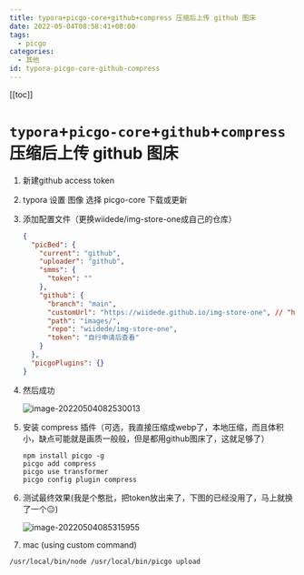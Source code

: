 ```yaml
---
title: typora+picgo-core+github+compress 压缩后上传 github 图床
date: 2022-05-04T08:58:41+08:00
tags:
  - picgo
categories:
  - 其他
id: typora-picgo-core-github-compress
---
```


[[toc]]

# `typora`+`picgo-core`+`github`+`compress` 压缩后上传 github 图床

1. 新建github access token

2. typora 设置 图像 选择 picgo-core 下载或更新

3. 添加配置文件（更换wiidede/img-store-one成自己的仓库）

   ```json
   {
     "picBed": {
       "current": "github",
       "uploader": "github",
       "smms": {
         "token": ""
       },
       "github": {
         "branch": "main",
         "customUrl": "https://wiidede.github.io/img-store-one", // "https://raw.githubusercontent.com/wiidede/img-store-one/master"
         "path": "images/",
         "repo": "wiidede/img-store-one",
         "token": "自行申请后查看"
       }
     },
     "picgoPlugins": {}
   }
   ```

4. 然后成功

   ![image-20220504082530013](https://img.wiidede.space/images/image-20220504082530013.png)

5. 安装 compress 插件（可选，我直接压缩成webp了，本地压缩，而且体积小，缺点可能就是画质一般般，但是都用github图床了，这就足够了）

   ```shell
   npm install picgo -g
   picgo add compress
   picgo use transformer
   picgo config plugin compress
   ```

6. 测试最终效果(我是个憨批，把token放出来了，下图的已经没用了，马上就换了一个😑)

   ![image-20220504085315955](https://img.wiidede.space/images/image-20220504085315955.webp)

7. mac (using custom command)

```bash
/usr/local/bin/node /usr/local/bin/picgo upload
```
